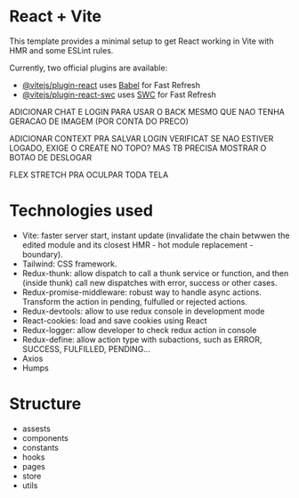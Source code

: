 # React + Vite

This template provides a minimal setup to get React working in Vite with HMR and some ESLint rules.

Currently, two official plugins are available:

- [@vitejs/plugin-react](https://github.com/vitejs/vite-plugin-react/blob/main/packages/plugin-react/README.md) uses [Babel](https://babeljs.io/) for Fast Refresh
- [@vitejs/plugin-react-swc](https://github.com/vitejs/vite-plugin-react-swc) uses [SWC](https://swc.rs/) for Fast Refresh

ADICIONAR CHAT E LOGIN
PARA USAR O BACK MESMO QUE NAO TENHA GERACAO DE IMAGEM (POR CONTA DO PRECO)

ADICIONAR CONTEXT PRA SALVAR LOGIN
VERIFICAT SE NAO ESTIVER LOGADO, EXIGE O CREATE NO TOPO? MAS TB PRECISA MOSTRAR O BOTAO DE DESLOGAR

FLEX STRETCH PRA OCULPAR TODA TELA

# Technologies used

- Vite: faster server start, instant update (invalidate the chain betwwen the edited module and its closest HMR - hot module replacement - boundary).
- Tailwind: CSS framework.
- Redux-thunk: allow dispatch to call a thunk service or function, and then (inside thunk) call new dispatches with error, success or other cases.
- Redux-promise-middleware: robust way to handle async actions. Transform the action in pending, fulfulled or rejected actions.
- Redux-devtools: allow to use redux console in development mode
- React-cookies: load and save cookies using React
- Redux-logger: allow developer to check redux action in console
- Redux-define: allow action type with subactions, such as ERROR, SUCCESS, FULFILLED, PENDING...
- Axios
- Humps

# Structure

- assests
- components
- constants
- hooks
- pages
- store
- utils
